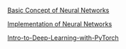 [Basic Concept of Neural Networks](http://neuralnetworksanddeeplearning.com/chap1.html)

[Implementation of Neural Networks](https://github.com/MichalDanielDobrzanski/DeepLearningPython)

  [Intro-to-Deep-Learning-with-PyTorch](https://github.com/udacity/deep-learning-v2-pytorch/tree/master/intro-to-pytorch)
